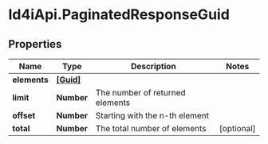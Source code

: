 # Id4iApi.PaginatedResponseGuid

## Properties
Name | Type | Description | Notes
------------ | ------------- | ------------- | -------------
**elements** | [**[Guid]**](Guid.md) |  | 
**limit** | **Number** | The number of returned elements | 
**offset** | **Number** | Starting with the n-th element | 
**total** | **Number** | The total number of elements | [optional] 


